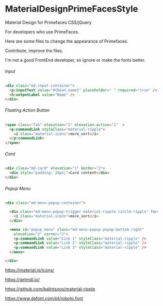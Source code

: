 # MaterialDesignPrimeFacesStyle
Material Design for Primefaces CSS/jQuery

For developers who use PrimeFaces.

Here are some files to change the appearance of Primefaces.

Contribute, improve the files.

I'm not a good FrontEnd developer, so ignore or make the fonts better.

###### Input
```html
<div class="md-input-container">
  <p:inputText value="#{bean.name}" placeholder=" " required="true" />
  <h:outputLabel value="Name" />
</div>
```
###### Floating Action Button
```html
<span class="fab" elevation="1" elevation-active="2"  >
  <p:commandLink styleClass="material-ripple">
    <i class="material-icons">more_vert</i>
  </p:commandLink>
</span>
```

###### Card
```html
<div class="md-card" elevation="1" border="2">
  <div style="padding: 24px;">Card content</div>
</div>
```

###### Popup Menu
```html
<div class="md-menu-popup-container">

  <div class="md-menu-popup-trigger material-ripple circle-ripple" for="popup_menu" >
    <i class="material-icons">more_vert</i>
  </div>

  <menu id="popup_menu" class="md-menu-popup popup-bottom-right"
    elevation="2" corner="2">
    <p:commandLink value="Link 1" styleClass="material-ripple" />
    <p:commandLink value="Link 2" styleClass="material-ripple" />
    <p:commandLink value="Link 3" styleClass="material-ripple" />
  </menu>

</div>
```

https://material.io/icons/

https://getmdl.io/

https://github.com/balintsoos/material-ripple

https://www.dafont.com/pt/roboto.font
